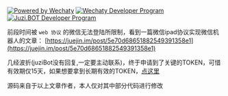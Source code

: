 [![Powered by Wechaty](https://img.shields.io/badge/Powered%20By-Wechaty-green.svg)](https://wechaty.js.org)
[![Wechaty Developer Program](https://img.shields.io/badge/Wechaty-Developer%20Program-green.svg)](https://wechaty.js.org/docs/developer-program)
[![Juzi.BOT Developer Program](https://img.shields.io/badge/Wechaty%20Developer%20Program-Juzi.BOT-orange.svg)](https://github.com/juzibot/Welcome/wiki/Everything-about-Wechaty/)

前段时间被 `web 协议` 的微信无法登陆所限制，看到一篇微信ipad协议实现微信机器人的文章：
[https://juejin.im/post/5e70d68651882549391358e1](https://juejin.im/post/5e70d68651882549391358e1)

几经波折(juziBot没有回复,一定要主动联系)，终于申请到了关键的TOKEN，可惜有效期仅15天，如果想要拿到长期有效的TOKEN，[点这里](https://github.com/juzibot/Welcome/wiki/Everything-about-Wechaty)

源码来自于以上文章作者，本人仅对其中部分代码进行修改
